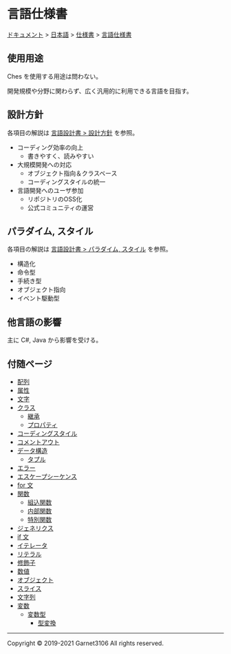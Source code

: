 # 言語仕様書

[ドキュメント](../../../index.md) > [日本語](../../index.md) > [仕様書](../index.md) > [言語仕様書](./index.md)

## 使用用途

Ches を使用する用途は問わない。

開発規模や分野に関わらず、広く汎用的に利用できる言語を目指す。

## 設計方針

各項目の解説は [言語設計書 > 設計方針](../../design/lang/policy/index.md) を参照。

- コーディング効率の向上
    - 書きやすく、読みやすい
- 大規模開発への対応
    - オブジェクト指向＆クラスベース
    - コーディングスタイルの統一
- 言語開発へのユーザ参加
    - リポジトリのOSS化
    - 公式コミュニティの運営

## パラダイム, スタイル

各項目の解説は [言語設計書 > パラダイム, スタイル](../../design/lang/paradigms/index.md) を参照。

- 構造化
- 命令型
- 手続き型
- オブジェクト指向
- イベント駆動型

## 他言語の影響

主に C#, Java から影響を受ける。

## 付随ページ

- [配列](./array/index.md)
- [属性](./attribute/index.md)
- [文字](./character/index.md)
- [クラス](./class/index.md)
    - [継承](./class/inheritance/index.md)
    - [プロパティ](./class/property/index.md)
- [コーディングスタイル](./codingstyle/index.md)
- [コメントアウト](./commentout/index.md)
- [データ構造](./datastruct/index.md)
    - [タプル](./datastruct/tuple/index.md)
- [エラー](./exception/index.md)
- [エスケープシーケンス](./escseq/index.md)
- [for 文](./for/index.md)
- [関数](./function/index.md)
    - [組込関数](./function/builtin/index.md)
    - [内部関数](./function/inner/index.md)
    - [特別関数](./function/special/index.md)
- [ジェネリクス](./generics/index.md)
- [if 文](./if/index.md)
- [イテレータ](./iterator/index.md)
- [リテラル](./literal/index.md)
- [修飾子](./modifier/index.md)
- [数値](./number/index.md)
- [オブジェクト](./object/index.md)
- [スライス](./slice/index.md)
- [文字列](./string/index.md)
- [変数](./variable/index.md)
    - [変数型](./variable/type/index.md)
        - [型変換](./variable/type/cast/index.md)

---

Copyright © 2019-2021 Garnet3106 All rights reserved.

